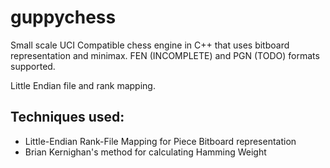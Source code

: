 # guppychess
Small scale UCI Compatible chess engine in C++ that uses bitboard representation and minimax.
FEN (INCOMPLETE) and PGN (TODO) formats supported.

Little Endian file and rank mapping.

Techniques used:
- 
- Little-Endian Rank-File Mapping for Piece Bitboard representation
- Brian Kernighan's method for calculating Hamming Weight

